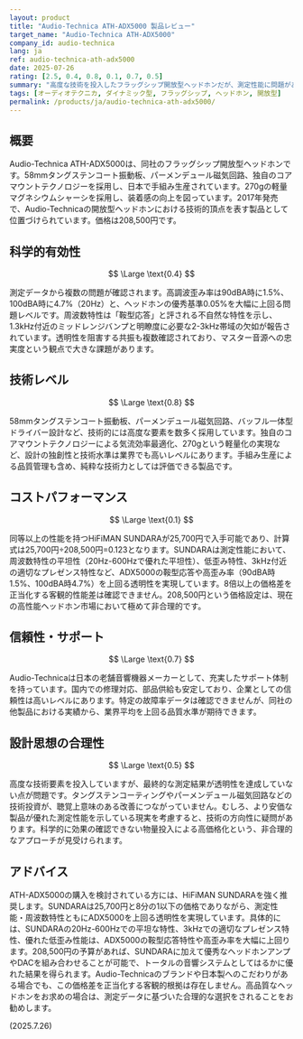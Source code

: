 ```yaml
---
layout: product
title: "Audio-Technica ATH-ADX5000 製品レビュー"
target_name: "Audio-Technica ATH-ADX5000"
company_id: audio-technica
lang: ja
ref: audio-technica-ath-adx5000
date: 2025-07-26
rating: [2.5, 0.4, 0.8, 0.1, 0.7, 0.5]
summary: "高度な技術を投入したフラッグシップ開放型ヘッドホンだが、測定性能に問題があり、コストパフォーマンスが極めて劣る"
tags: [オーディオテクニカ, ダイナミック型, フラッグシップ, ヘッドホン, 開放型]
permalink: /products/ja/audio-technica-ath-adx5000/
---
```

## 概要

Audio-Technica ATH-ADX5000は、同社のフラッグシップ開放型ヘッドホンです。58mmタングステンコート振動板、パーメンデュール磁気回路、独自のコアマウントテクノロジーを採用し、日本で手組み生産されています。270gの軽量マグネシウムシャーシを採用し、装着感の向上を図っています。2017年発売で、Audio-Technicaの開放型ヘッドホンにおける技術的頂点を表す製品として位置づけられています。価格は208,500円です。

## 科学的有効性

$$ \Large \text{0.4} $$

測定データから複数の問題が確認されます。高調波歪み率は90dBA時に1.5%、100dBA時に4.7%（20Hz）と、ヘッドホンの優秀基準0.05%を大幅に上回る問題レベルです。周波数特性は「鞍型応答」と評される不自然な特性を示し、1.3kHz付近のミッドレンジバンプと明瞭度に必要な2-3kHz帯域の欠如が報告されています。透明性を阻害する共振も複数確認されており、マスター音源への忠実度という観点で大きな課題があります。

## 技術レベル

$$ \Large \text{0.8} $$

58mmタングステンコート振動板、パーメンデュール磁気回路、バッフル一体型ドライバー設計など、技術的には高度な要素を数多く採用しています。独自のコアマウントテクノロジーによる気流効率最適化、270gという軽量化の実現など、設計の独創性と技術水準は業界でも高いレベルにあります。手組み生産による品質管理も含め、純粋な技術力としては評価できる製品です。

## コストパフォーマンス

$$ \Large \text{0.1} $$

同等以上の性能を持つHiFiMAN SUNDARAが25,700円で入手可能であり、計算式は25,700円÷208,500円=0.123となります。SUNDARAは測定性能において、周波数特性の平坦性（20Hz-600Hzで優れた平坦性）、低歪み特性、3kHz付近の適切なプレゼンス特性など、ADX5000の鞍型応答や高歪み率（90dBA時1.5%、100dBA時4.7%）を上回る透明性を実現しています。8倍以上の価格差を正当化する客観的性能差は確認できません。208,500円という価格設定は、現在の高性能ヘッドホン市場において極めて非合理的です。

## 信頼性・サポート

$$ \Large \text{0.7} $$

Audio-Technicaは日本の老舗音響機器メーカーとして、充実したサポート体制を持っています。国内での修理対応、部品供給も安定しており、企業としての信頼性は高いレベルにあります。特定の故障率データは確認できませんが、同社の他製品における実績から、業界平均を上回る品質水準が期待できます。

## 設計思想の合理性

$$ \Large \text{0.5} $$

高度な技術要素を投入していますが、最終的な測定結果が透明性を達成していない点が問題です。タングステンコーティングやパーメンデュール磁気回路などの技術投資が、聴覚上意味のある改善につながっていません。むしろ、より安価な製品が優れた測定性能を示している現実を考慮すると、技術の方向性に疑問があります。科学的に効果の確認できない物量投入による高価格化という、非合理的なアプローチが見受けられます。

## アドバイス

ATH-ADX5000の購入を検討されている方には、HiFiMAN SUNDARAを強く推奨します。SUNDARAは25,700円と8分の1以下の価格でありながら、測定性能・周波数特性ともにADX5000を上回る透明性を実現しています。具体的には、SUNDARAの20Hz-600Hzでの平坦な特性、3kHzでの適切なプレゼンス特性、優れた低歪み性能は、ADX5000の鞍型応答特性や高歪み率を大幅に上回ります。208,500円の予算があれば、SUNDARAに加えて優秀なヘッドホンアンプやDACを組み合わせることが可能で、トータルの音響システムとしてはるかに優れた結果を得られます。Audio-Technicaのブランドや日本製へのこだわりがある場合でも、この価格差を正当化する客観的根拠は存在しません。高品質なヘッドホンをお求めの場合は、測定データに基づいた合理的な選択をされることをお勧めします。

(2025.7.26)